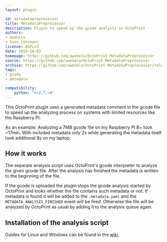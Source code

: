 ```yaml
---
layout: plugin

id: metadatapreprocessor
title: MetadataPreprocessor
description: Plugin to speed up the gcode analysis in OctoPrint
authors: 
- awenelo
- Sven Lohrmann
license: AGPLv3
date: 2019-10-03
homepage: https://github.com/awenelo/OctoPrint-MetadataPreprocessor
source: https://github.com/awenelo/OctoPrint-MetadataPreprocessor
archive: https://github.com/awenelo/OctoPrint-MetadataPreprocessor/releases/latest/download/release.zip
tags:
- gcode
- metadata

compatibility:
    python: ">=2.7,<4"
---
```


This OctoPrint plugin uses a generated metadata comment in the gcode file to speed up the analyzing process on systems with limited resources like the Raspberry PI.

As an example: Analyzing a 7MB gcode file on my Raspberry PI B+ took ~17min. With included metadata only 2s while generating the metadata itself took additional 8s on my laptop.

## How it works

The separate analysis script uses OctoPrint's gcode interpreter to analyze the given gcode file. After the analysis has finished the metadata is written to the beginning of the file.

If the gcode is uploaded the plugin stops the gcode analysis started by OctoPrint and looks whether the file contains such metadata or not. If metadata is found it will be added to the `.metadata.yaml` and the `METADATA_ANALYSIS_FINISHED` event will be fired. Otherwise the file will be analyzed by OctoPrint as usual by adding it to the analysis queue again.

## Installation of the analysis script

Guides for Linux and Windows can be found in the [wiki](https://github.com/awenelo/OctoPrint-MetadataPreprocessor/wiki).
